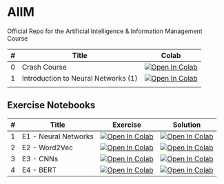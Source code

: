 # AIIM
Official Repo for the Artificial Intelligence &amp; Information Management Course


| #  | Title          | Colab    |
|----|----------------|----------|
| 0  | Crash Course   |     <a target="_blank" href="https://colab.research.google.com/github/jmelsbach/AIIM/blob/main/notebooks/00-Crash%20Course.ipynb"><img src="https://colab.research.google.com/assets/colab-badge.svg" alt="Open In Colab"/></a>     |
| 1  | Introduction to Neural Networks (1)   |     <a target="_blank" href="https://colab.research.google.com/github/jmelsbach/AIIM/blob/main/notebooks/01-Introduction-to-Neural-Networks-1.ipynb"><img src="https://colab.research.google.com/assets/colab-badge.svg" alt="Open In Colab"/>
</a>    |


## Exercise Notebooks
| #  | Title          | Exercise    | Solution |
|----|----------------|----------|----------|
| 1  | E1 - Neural Networks  |    <a target="_blank" href="https://colab.research.google.com/github/jmelsbach/AIIM/blob/main/notebooks/exercises/E01%20-%20Neural%20Networks.ipynb"><img src="https://colab.research.google.com/assets/colab-badge.svg" alt="Open In Colab"/></a>      | <a target="_blank" href="https://colab.research.google.com/github/jmelsbach/AIIM/blob/main/notebooks/exercises/solutions/E01%20-%20Neural%20Networks.ipynb">   <img src="https://colab.research.google.com/assets/colab-badge.svg" alt="Open In Colab"/> </a>|
| 2  | E2 - Word2Vec  |    <a target="_blank" href="https://colab.research.google.com/github/jmelsbach/AIIM/blob/main/notebooks/exercises/E02%20-%20Word2Vec.ipynb"><img src="https://colab.research.google.com/assets/colab-badge.svg" alt="Open In Colab"/></a>| <a target="_blank" href="https://colab.research.google.com/github/jmelsbach/AIIM/blob/main/notebooks/exercises/solutions/E02%20-%20Word%20Embeddings%20with%20Word2Vec.ipynb">   <img src="https://colab.research.google.com/assets/colab-badge.svg" alt="Open In Colab"/> </a> |
| 3  | E3 - CNNs  |  <a target="_blank" href="https://colab.research.google.com/github/jmelsbach/AIIM/blob/main/notebooks/exercises/E03%20-%20CNNs.ipynb"><img src="https://colab.research.google.com/assets/colab-badge.svg" alt="Open In Colab"/></a>| <a target="_blank" href="https://colab.research.google.com/github/jmelsbach/AIIM/blob/main/notebooks/exercises/solutions/E03%20-%20Convolutional%20Neural%20Networks.ipynb">   <img src="https://colab.research.google.com/assets/colab-badge.svg" alt="Open In Colab"/> </a> |
| 4  | E4 - BERT | <a target="_blank" href="https://colab.research.google.com/github/jmelsbach/AIIM/blob/main/notebooks/exercises/E04%20-%20Classification%20with%20BERT.ipynb">   <img src="https://colab.research.google.com/assets/colab-badge.svg" alt="Open In Colab"/> </a> | <a target="_blank" href="https://colab.research.google.com/github/jmelsbach/AIIM/blob/main/notebooks/exercises/solutions/E04%20-%20Text%20Classification%20with%20BERT.ipynb">   <img src="https://colab.research.google.com/assets/colab-badge.svg" alt="Open In Colab"/> </a> |
